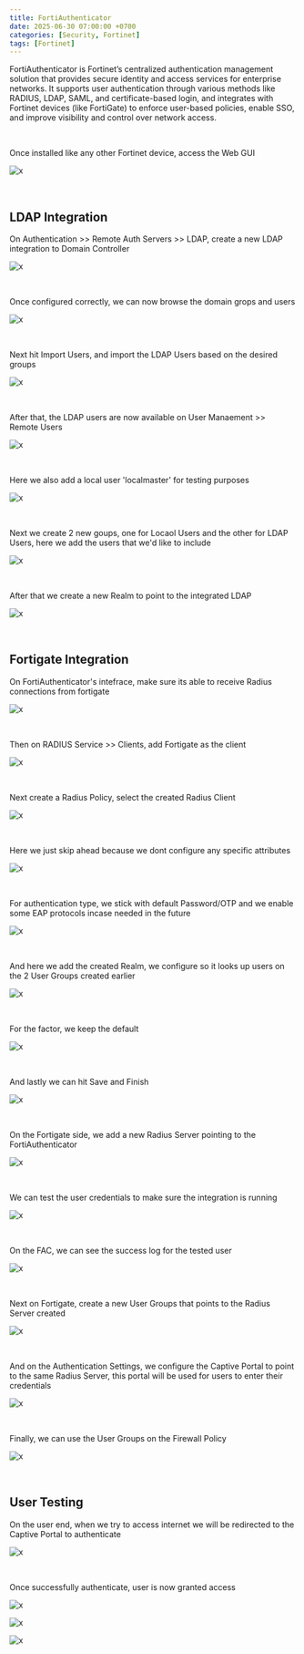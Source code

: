 ```yaml
---
title: FortiAuthenticator
date: 2025-06-30 07:00:00 +0700
categories: [Security, Fortinet]
tags: [Fortinet]
---
```


FortiAuthenticator is Fortinet’s centralized authentication management solution that provides secure identity and access services for enterprise networks. It supports user authentication through various methods like RADIUS, LDAP, SAML, and certificate-based login, and integrates with Fortinet devices (like FortiGate) to enforce user-based policies, enable SSO, and improve visibility and control over network access.

<br>

Once installed like any other Fortinet device, access the Web GUI

![x](/static/2025-06-30-fortiauthenticator/01.png)

<br>

## LDAP Integration

On Authentication >> Remote Auth Servers >> LDAP, create a new LDAP integration to Domain Controller

![x](/static/2025-06-30-fortiauthenticator/02.png)

<br>

Once configured correctly, we can now browse the domain grops and users

![x](/static/2025-06-30-fortiauthenticator/03.png)

<br>

Next hit Import Users, and import the LDAP Users based on the desired groups

![x](/static/2025-06-30-fortiauthenticator/04.png)

<br>

After that, the LDAP users are now available on User Manaement >> Remote Users

![x](/static/2025-06-30-fortiauthenticator/05.png)

<br>

Here we also add a local user 'localmaster' for testing purposes

![x](/static/2025-06-30-fortiauthenticator/06.png)

<br>

Next we create 2 new goups, one for Locaol Users and the other for LDAP Users, here we add the users that we'd like to include

![x](/static/2025-06-30-fortiauthenticator/07.png)

<br>

After that we create a new Realm to point to the integrated LDAP

![x](/static/2025-06-30-fortiauthenticator/08.png)

<br>

## Fortigate Integration

On FortiAuthenticator's intefrace, make sure its able to receive Radius connections from fortigate

![x](/static/2025-06-30-fortiauthenticator/16.png)

<br>

Then on RADIUS Service >> Clients, add Fortigate as the client

![x](/static/2025-06-30-fortiauthenticator/09.png)

<br>

Next create a Radius Policy, select the created Radius Client

![x](/static/2025-06-30-fortiauthenticator/10.png)

<br>

Here we just skip ahead because we dont configure any specific attributes

![x](/static/2025-06-30-fortiauthenticator/11.png)

<br>

For authentication type, we stick with default Password/OTP and we enable some EAP protocols incase needed in the future

![x](/static/2025-06-30-fortiauthenticator/12.png)

<br>

And here we add the created Realm, we configure so it looks up users on the 2 User Groups created earlier

![x](/static/2025-06-30-fortiauthenticator/13.png)

<br>

For the factor, we keep the default

![x](/static/2025-06-30-fortiauthenticator/14.png)

<br>

And lastly we can hit Save and Finish

![x](/static/2025-06-30-fortiauthenticator/15.png)

<br>

On the Fortigate side, we add a new Radius Server pointing to the FortiAuthenticator

![x](/static/2025-06-30-fortiauthenticator/17.png)

<br>

We can test the user credentials to make sure the integration is running

![x](/static/2025-06-30-fortiauthenticator/18.png)

<br>

On the FAC, we can see the success log for the tested user

![x](/static/2025-06-30-fortiauthenticator/19.png)

<br>

Next on Fortigate, create a new User Groups that points to the Radius Server created

![x](/static/2025-06-30-fortiauthenticator/20.png)

<br>

And on the Authentication Settings, we configure the Captive Portal to point to the same Radius Server, this portal will be used for users to enter their credentials

![x](/static/2025-06-30-fortiauthenticator/21.png)

<br>

Finally, we can use the User Groups on the Firewall Policy

![x](/static/2025-06-30-fortiauthenticator/22.png)

<br>

## User Testing

On the user end, when we try to access internet we will be redirected to the Captive Portal to authenticate

![x](/static/2025-06-30-fortiauthenticator/23.png)

<br>

Once successfully authenticate, user is now granted access

![x](/static/2025-06-30-fortiauthenticator/24.png)

![x](/static/2025-06-30-fortiauthenticator/25.png)

![x](/static/2025-06-30-fortiauthenticator/26.png)

<br>










